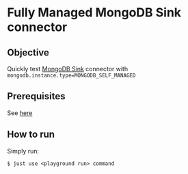 # Fully Managed MongoDB Sink connector



## Objective

Quickly test [MongoDB Sink](https://docs.confluent.io/cloud/current/connectors/cc-mongo-db-sink.html) connector with `mongodb.instance.type=MONGODB_SELF_MANAGED`


## Prerequisites

See [here](https://kafka-docker-playground.io/#/how-to-use?id=%f0%9f%8c%a4%ef%b8%8f-confluent-cloud-examples)


## How to run

Simply run:

```
$ just use <playground run> command